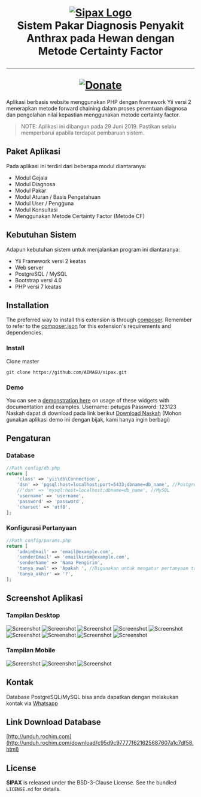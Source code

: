 <h1 align="center">
    <a href="http://sipax.co" title="SIPAX" target="_blank">
        <img src="https://github.com/AIMAGU/sipax/blob/master/sipax-git.png" alt="Sipax Logo"/>
    </a>
    <br>
    Sistem Pakar Diagnosis Penyakit Anthrax pada Hewan dengan Metode Certainty Factor
    <hr>
    <a href="https://paypal.me/aimagu"
       title="Donate via Paypal" target="_blank">
        <img src="http://kartik-v.github.io/bootstrap-fileinput-samples/samples/donate.png" alt="Donate"/>
    </a>
</h1>

Aplikasi berbasis website menggunakan PHP dengan framework Yii versi 2 menerapkan metode forward chaining dalam proses penentuan diagnosa dan pengolahan nilai kepastian menggunakan metode certainty factor.

> NOTE: Aplikasi ini dibangun pada 29 Juni 2019. Pastikan selalu memperbarui apabila terdapat pembaruan sistem.

## Paket Aplikasi

Pada aplikasi ini terdiri dari beberapa modul diantaranya:

- Modul Gejala 
- Modul Diagnosa
- Modul Pakar
- Modul Aturan / Basis Pengetahuan
- Modul User / Pengguna 
- Modul Konsultasi
- Menggunakan Metode Certainty Factor (Metode CF)

## Kebutuhan Sistem

Adapun kebutuhan sistem untuk menjalankan program ini diantaranya:
- Yii Framework versi 2 keatas
- Web server
- PostgreSQL / MySQL
- Bootstrap versi 4.0
- PHP versi 7 keatas

## Installation

The preferred way to install this extension is through [composer](http://getcomposer.org/download/). Remember to refer to the [composer.json](https://github.com/kartik-v/yii2-widgets/blob/master/composer.json) for 
this extension's requirements and dependencies. 

### Install

Clone master

```
git clone https://github.com/AIMAGU/sipax.git
```

### Demo
You can see a [demonstration here](http://web.sipax.co) on usage of these widgets with documentation and examples.
Username: petugas
Password: 123123
<br>
Naskah dapat di download pada link berikut [Download Naskah](http://eprints.akakom.ac.id/8430/)
(Mohon gunakan aplikasi demo ini dengan bijak, kami hanya ingin berbagi)

## Pengaturan

### Database
```php
//Path config/db.php
return [
    'class' => 'yii\db\Connection',
	'dsn' => 'pgsql:host=localhost;port=5433;dbname=db_name', //PostgreSQL
	//'dsn' => 'mysql:host=localhost;dbname=db_name', //MySQL
	'username' => 'username',
	'password' => 'password',
	'charset' => 'utf8',
];
```

### Konfigurasi Pertanyaan
```php
//Path config/params.php
return [
    'adminEmail' => 'email@example.com',
    'senderEmail' => 'emailkirim@example.com',
    'senderName' => 'Nama Pengirim',
    'tanya_awal' => 'Apakah ', //Digunakan untuk mengatur pertanyaan tanya jawab saat konsultasi
    'tanya_akhir' => '?',
];
```
## Screenshot Aplikasi
### Tampilan Desktop
<img src="https://github.com/AIMAGU/sipax/blob/master/screenshot/1.jpg" alt="Screenshot"/>
<img src="https://github.com/AIMAGU/sipax/blob/master/screenshot/2.jpg" alt="Screenshot"/>
<img src="https://github.com/AIMAGU/sipax/blob/master/screenshot/3.jpg" alt="Screenshot"/>
<img src="https://github.com/AIMAGU/sipax/blob/master/screenshot/4.jpg" alt="Screenshot"/>
<img src="https://github.com/AIMAGU/sipax/blob/master/screenshot/5.jpg" alt="Screenshot"/>
<img src="https://github.com/AIMAGU/sipax/blob/master/screenshot/6.jpg" alt="Screenshot"/>
<img src="https://github.com/AIMAGU/sipax/blob/master/screenshot/7.jpg" alt="Screenshot"/>
<img src="https://github.com/AIMAGU/sipax/blob/master/screenshot/8.jpg" alt="Screenshot"/>
<img src="https://github.com/AIMAGU/sipax/blob/master/screenshot/9.jpg" alt="Screenshot"/>

### Tampilan Mobile
<img src="https://github.com/AIMAGU/sipax/blob/master/screenshot/mobile-1.jpeg" alt="Screenshot"/>
<img src="https://github.com/AIMAGU/sipax/blob/master/screenshot/mobile-2.jpeg" alt="Screenshot"/>
<img src="https://github.com/AIMAGU/sipax/blob/master/screenshot/mobile-3.jpeg" alt="Screenshot"/>

## Kontak
Database PostgreSQL/MySQL bisa anda dapatkan dengan melakukan kontak via [Whatsapp](https://api.whatsapp.com/send?phone=6285742974933&text=Saya%20tertarik%20untuk%20membeli%20aplikasi%20SIPAX)

## Link Download Database
[http://unduh.rochim.com](http://unduh.rochim.com/download/c95d9c97777f621625687607a1c7df58.html)

## License
**SIPAX** is released under the BSD-3-Clause License. See the bundled `LICENSE.md` for details.
